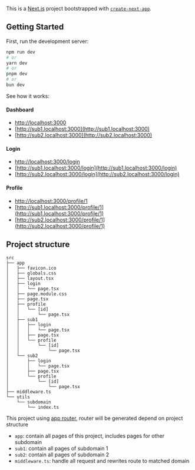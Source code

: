 This is a [Next.js](https://nextjs.org/) project bootstrapped with [`create-next-app`](https://github.com/vercel/next.js/tree/canary/packages/create-next-app).

## Getting Started

First, run the development server:

```bash
npm run dev
# or
yarn dev
# or
pnpm dev
# or
bun dev
```


See how it works:

#### Dashboard
- [http://localhost:3000](http://localhost:3000)
- [http://sub1.localhost:3000](http://sub1.localhost:3000)
- [http://sub2.localhost:3000](http://sub2.localhost:3000)

#### Login
- [http://localhost:3000/login](http://localhost:3000/login)
- [http://sub1.localhost:3000/login](http://sub1.localhost:3000/login)
- [http://sub2.localhost:3000/login](http://sub2.localhost:3000/login)

#### Profile
- [http://localhost:3000/profile/1](http://localhost:3000/profile/1)
- [http://sub1.localhost:3000/profile/1](http://sub1.localhost:3000/profile/1)
- [http://sub2.localhost:3000/profile/1](http://sub2.localhost:3000/profile/1)


## Project structure
```
src
├── app
│   ├── favicon.ico
│   ├── globals.css
│   ├── layout.tsx
│   ├── login
│   │   └── page.tsx
│   ├── page.module.css
│   ├── page.tsx
│   ├── profile
│   │   └── [id]
│   │       └── page.tsx
│   ├── sub1
│   │   ├── login
│   │   │   └── page.tsx
│   │   ├── page.tsx
│   │   └── profile
│   │       └── [id]
│   │           └── page.tsx
│   └── sub2
│       ├── login
│       │   └── page.tsx
│       ├── page.tsx
│       └── profile
│           └── [id]
│               └── page.tsx
├── middleware.ts
└── utils
    └── subdomain
        └── index.ts

```

This project using [app router](https://nextjs.org/docs/app), router will be generated depend on project structure

- `app`: contain all pages of this project, includes pages for other subdomain
- `sub1`: contain all pages of subdomain 1
- `sub2`: contain all pages of subdomain 2
- `middleware.ts`: handle all request and rewrites route to matched domain